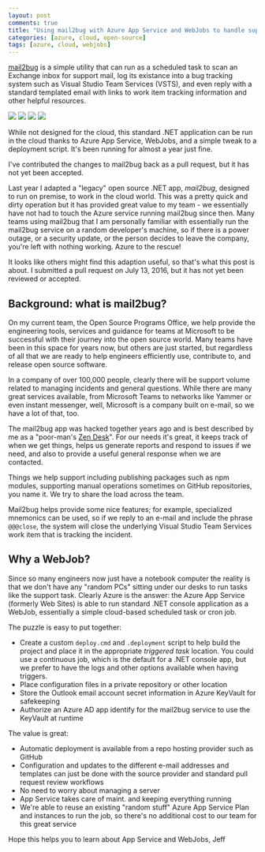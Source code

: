 ```yaml
---
layout: post
comments: true
title: "Using mail2bug with Azure App Service and WebJobs to handle support mail"
categories: [azure, cloud, open-source]
tags: [azure, cloud, webjobs]
---
```

[mail2bug](https://github.com/Microsoft/mail2bug) is a simple utility that can run as a
scheduled task to scan an Exchange inbox for support mail, log its existance into a bug
tracking system such as Visual Studio Team Services (VSTS), and even reply with a standard templated
email with links to work item tracking information and other helpful resources.

<img src="{{ site.cdn }}mail2bug/application-settings.png" class="img-responsive" />

<img src="{{ site.cdn }}mail2bug/deployment-options.png" class="img-responsive" />

<img src="{{ site.cdn }}mail2bug/mail2bug-github.png" class="img-responsive" />

<img src="{{ site.cdn }}mail2bug/sample-email.png" class="img-responsive" />

While not designed for the cloud, this standard .NET application can be run in the cloud thanks
to Azure App Service, WebJobs, and a simple tweak to a deployment script. It's been running for almost a year
just fine.

I've contributed the changes to mail2bug back as a pull request, but it has not yet been accepted.

Last year I adapted a "legacy" open source .NET app, _mail2bug_, designed to run on premise, to work
in the cloud world. This was a pretty quick and dirty operation but it has provided great value to my team -
we essentially have not had to touch the Azure service running mail2bug since then. Many teams using mail2bug
that I am personally familiar with essentially run the mail2bug service on a random developer's machine, so if
there is a power outage, or a security update, or the person decides to leave the company, you're left with
nothing working. Azure to the rescue!

It looks like others might find this adaption useful, so
that's what this post is about. I submitted a pull request on July 13, 2016, but it has not yet
been reviewed or accepted.

## Background: what is mail2bug?

On my current team, the Open Source Programs Office, we help provide the engineering
tools, services and guidance for teams at Microsoft to be successful with their journey
into the open source world. Many teams have been in this space for years now, but others
are just started, but regardless of all that we are ready to help engineers efficiently
use, contribute to, and release open source software.

In a company of over 100,000 people, clearly there will be support volume related to
managing incidents and general questions. While there are many great services available, from
Microsoft Teams to networks like Yammer or even instant messenger, well, Microsoft is a
company built on e-mail, so we have a lot of that, too.

The mail2bug app was hacked together years ago and is best described by me as a "poor-man's [Zen Desk](https://www.zendesk.com)". For
our needs it's great, it keeps track of when we get things, helps us generate reports and respond to issues if we need, and
also to provide a useful general response when we are contacted.

Things we help support including publishing packages such as npm modules, supporting manual
operations sometimes on GitHub repositories, you name it. We try to share the load across
the team.

Mail2bug helps provide some nice features; for example, specialized mnemonics can be used, so
if we reply to an e-mail and include the phrase `@@@close`, the system will close the underlying
Visual Studio Team Services work item that is tracking the incident.

## Why a WebJob?

Since so many engineers now just have a notebook computer the reality is that we don't have any
"random PCs" sitting under our desks to run tasks like the support task. Clearly Azure is the answer: the
Azure App Service (formerly Web Sites) is able to run standard .NET console application as a WebJob,
essentially a simple cloud-based scheduled task or cron job.

The puzzle is easy to put together:

- Create a custom `deploy.cmd` and `.deployment` script to help build the project and place it in the appropriate _triggered task_ location. You could use a continuous job, which is the default for a .NET console app, but we prefer to have the logs and other options available when having triggers.
- Place configuration files in a private repository or other location
- Store the Outlook email account secret information in Azure KeyVault for safekeeping
- Authorize an Azure AD app identify for the mail2bug service to use the KeyVault at runtime

The value is great:

- Automatic deployment is available from a repo hosting provider such as GitHub
- Configuration and updates to the different e-mail addresses and templates can just be done with the source provider and standard pull request review workflows
- No need to worry about managing a server
- App Service takes care of maint. and keeping everything running
- We're able to reuse an existing "random stuff" Azure App Service Plan and instances to run the job, so there's no additional cost to our team for this great service


Hope this helps you to learn about App Service and WebJobs,
Jeff